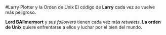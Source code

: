 #Larry Plotter y la Orden de Unix
El código de **Larry** cada vez se vuelve más peligroso.


**Lord BAllmermort** y sus *followers* tienen cada vez más *retweets*.
**La orden de Unix** quiere enfrentarse a ellos y luchar por el bien del mundo.
